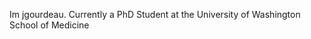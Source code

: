 Im jgourdeau. Currently a PhD Student at the University of Washington School of Medicine

<!---
JGourdeau/JGourdeau is a ✨ special ✨ repository because its `README.md` (this file) appears on your GitHub profile.
You can click the Preview link to take a look at your changes.
--->
